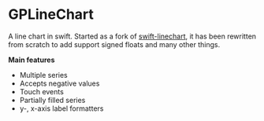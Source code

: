GPLineChart
===========

A line chart in swift. Started as a fork of [swift-linechart](https://github.com/zemirco/swift-linechart), it has been rewritten from scratch to add support signed floats and many other things.

**Main features**

* Multiple series
* Accepts negative values
* Touch events
* Partially filled series
* y-, x-axis label formatters
